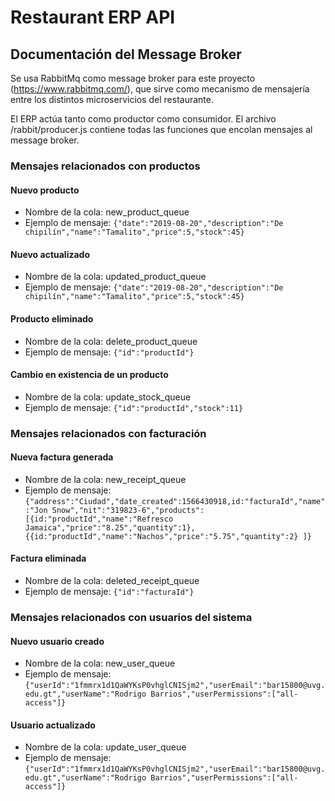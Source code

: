 # Restaurant ERP API

## Documentación del Message Broker

Se usa RabbitMq como message broker para este proyecto (https://www.rabbitmq.com/), que sirve como mecanismo de mensajería entre los distintos microservicios del restaurante.

El ERP actúa tanto como productor como consumidor. El archivo /rabbit/producer.js contiene todas las funciones que encolan mensajes al message broker.

### Mensajes relacionados con productos

#### Nuevo producto

* Nombre de la cola: new_product_queue
* Ejemplo de mensaje: ```{"date":"2019-08-20","description":"De chipilín","name":"Tamalito","price":5,"stock":45}```

#### Nuevo actualizado

* Nombre de la cola: updated_product_queue
* Ejemplo de mensaje: ```{"date":"2019-08-20","description":"De chipilín","name":"Tamalito","price":5,"stock":45}```

#### Producto eliminado

* Nombre de la cola: delete_product_queue
* Ejemplo de mensaje: ```{"id":"productId"}```

#### Cambio en existencia de un producto

* Nombre de la cola: update_stock_queue
* Ejemplo de mensaje: ```{"id":"productId","stock":11}```

### Mensajes relacionados con facturación

#### Nueva factura generada

* Nombre de la cola: new_receipt_queue
* Ejemplo de mensaje: ```{"address":"Ciudad","date_created":1566430918,id:"facturaId","name":"Jon Snow","nit":"319823-6","products":[{id:"productId","name":"Refresco Jamaica","price":"8.25","quantity":1},{{id:"productId","name":"Nachos","price":"5.75","quantity":2}
]}```

#### Factura eliminada

* Nombre de la cola: deleted_receipt_queue
* Ejemplo de mensaje: ```{"id":"facturaId"}```

### Mensajes relacionados con usuarios del sistema

#### Nuevo usuario creado

* Nombre de la cola: new_user_queue
* Ejemplo de mensaje: ```{"userId":"1fmmrx1d1QaWYKsP0vhglCNISjm2","userEmail":"bar15800@uvg.edu.gt","userName":"Rodrigo Barrios","userPermissions":["all-access"]}```

#### Usuario actualizado

* Nombre de la cola: update_user_queue
* Ejemplo de mensaje: ```{"userId":"1fmmrx1d1QaWYKsP0vhglCNISjm2","userEmail":"bar15800@uvg.edu.gt","userName":"Rodrigo Barrios","userPermissions":["all-access"]}```